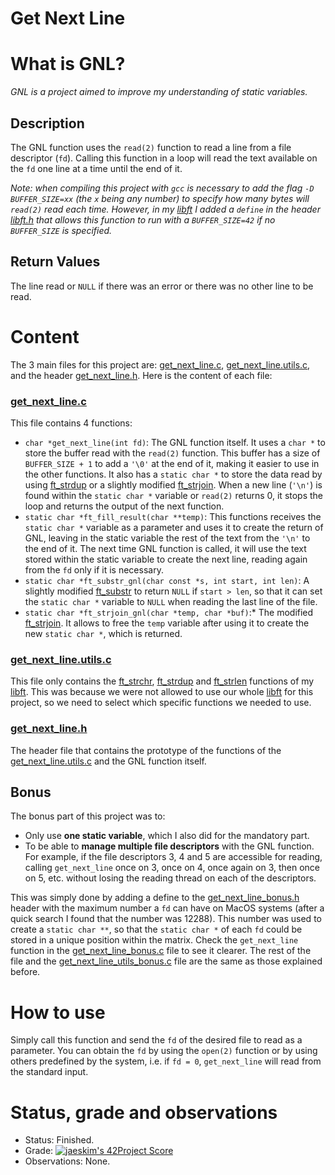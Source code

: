 # Get Next Line

# What is GNL?

*GNL is a project aimed to improve my understanding of static variables.*

## Description

The GNL function uses the `read(2)` function to read a line from a file descriptor (`fd`). Calling this function in a loop will read the text available on the `fd` one line at a time until the end of it.

*Note: when compiling this project with `gcc` is necessary to add the flag `-D BUFFER_SIZE=xx` (the `x` being any number) to specify how many bytes will `read(2)` read each time. However, in my [libft](https://github.com/Javiff8/Libft) I added a `define` in the header [libft.h](https://github.com/Javiff8/Libft/blob/master/inc/libft.h) that allows this function to run with a `BUFFER_SIZE=42` if no `BUFFER_SIZE` is specified.* 

## Return Values

The line read or `NULL` if there was an error or there was no other line to be read.

# Content

The 3 main files for this project are: [get_next_line.c](https://github.com/Javiff8/Get_Next_Line/blob/master/get_next_line.c), [get_next_line.utils.c](https://github.com/Javiff8/Get_Next_Line/blob/master/get_next_line_utils.c), and the header [get_next_line.h](https://github.com/Javiff8/Get_Next_Line/blob/master/get_next_line.h). Here is the content of each file:

### [get_next_line.c](https://github.com/Javiff8/Get_Next_Line/blob/master/get_next_line.c)

This file contains 4 functions:

- `char *get_next_line(int fd)`: The GNL function itself.  It uses a `char *` to store the buffer read with the `read(2)` function. This buffer has a size of `BUFFER_SIZE + 1` to add a `'\0'` at the end of it, making it easier to use in the other functions. It also has a `static char *` to store the data read by using [ft_strdup](https://github.com/Javiff8/Libft/blob/master/src/ft_strdup.c) or a slightly modified [ft_strjoin](https://github.com/Javiff8/Libft/blob/master/src/ft_strjoin.c). When a new line (`'\n'`) is found within the `static char *` variable or `read(2)` returns 0, it stops the loop and returns the output of the next function.
- `static char *ft_fill_result(char **temp)`: This functions receives the `static char *` variable as a parameter and uses it to create the return of GNL, leaving in the static variable the rest of the text from the `'\n'` to the end of it. The next time GNL function is called, it will use the text stored within the static variable to create the next line, reading again from the `fd` only if it is necessary.
- `static char *ft_substr_gnl(char const *s, int start, int len)`: A slightly modified [ft_substr](https://github.com/Javiff8/Libft/blob/master/src/ft_substr.c) to return `NULL` if `start > len`, so that it can set the `static char *` variable to `NULL` when reading the last line of the file.
- `static char *ft_strjoin_gnl(char *temp, char *buf)`:* The modified [ft_strjoin](https://github.com/Javiff8/Libft/blob/master/src/ft_strjoin.c). It allows to free the `temp` variable after using it to create the new `static char *`, which is returned.

### [get_next_line.utils.c](https://github.com/Javiff8/Get_Next_Line/blob/master/get_next_line_utils.c)

This file only contains the [ft_strchr](https://github.com/Javiff8/Libft/blob/master/src/ft_strchr.c), [ft_strdup](https://github.com/Javiff8/Libft/blob/master/src/ft_strdup.c) and [ft_strlen](https://github.com/Javiff8/Libft/blob/master/src/ft_strlen.c) functions of my [libft](https://github.com/Javiff8/Libft). This was because we were not allowed to use our whole [libft](https://github.com/Javiff8/Libft) for this project, so we need to select which specific functions we needed to use.

### [get_next_line.h](https://github.com/Javiff8/Get_Next_Line/blob/master/get_next_line.h)

The header file that contains the prototype of the functions of the [get_next_line.utils.c](https://github.com/Javiff8/Get_Next_Line/blob/master/get_next_line_utils.c) and the GNL function itself.

## Bonus

The bonus part of this project was to:

- Only use **one static variable**, which I also did for the mandatory part.
- To be able to **manage multiple file descriptors** with the GNL function. For example, if the file descriptors 3, 4 and 5 are accessible for reading, calling `get_next_line` once on 3, once on 4, once again on 3, then once on 5, etc. without losing the reading thread on each of the descriptors.

This was simply done by adding a define to the [get_next_line_bonus.h](https://github.com/Javiff8/Get_Next_Line/blob/master/get_next_line_bonus.h) header with the maximum number a `fd` can have on MacOS systems (after a quick search I found that the number was 12288). This number was used to create a `static char **`, so that the `static char *` of each `fd` could be stored in a unique position within the matrix. Check the `get_next_line` function in the [get_next_line_bonus.c](https://github.com/Javiff8/Get_Next_Line/blob/master/get_next_line_bonus.c) file to see it clearer. The rest of the file and the [get_next_line_utils_bonus.c](https://github.com/Javiff8/Get_Next_Line/blob/master/get_next_line_utils_bonus.c) file are the same as those explained before.

# How to use

Simply call this function and send the `fd` of the desired file to read as a parameter. You can obtain the `fd` by using the `open(2)` function or by using others predefined by the system, i.e. if `fd = 0`, `get_next_line` will read from the standard input.

# Status, grade and observations

- Status: Finished.
- Grade: [![jaeskim's 42Project Score](https://badge42.herokuapp.com/api/project/javferna/Get_Next_Line)](https://github.com/JaeSeoKim/badge42)
- Observations: None.
